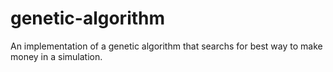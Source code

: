 # genetic-algorithm
An implementation of a genetic algorithm that searchs for best way to make money in a simulation.
